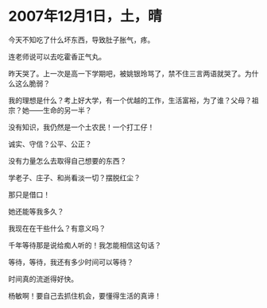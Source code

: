 # 2007年12月1日，土，晴

今天不知吃了什么坏东西，导致肚子胀气，疼。

连老师说可以去吃霍香正气丸。

昨天哭了。上一次是高一下学期吧，被姚银玲骂了，禁不住三言两语就哭了。为什么这么脆弱？

我的理想是什么？考上好大学，有一个优越的工作，生活富裕，为了谁？父母？祖宗？她——生命的另一半？

没有知识，我仍然是一个土农民！一个打工仔！

诚实、守信？公平、公正？

没有力量怎么去取得自己想要的东西？

学老子、庄子、和尚看淡一切？摆脱红尘？

那只是借口！

她还能等我多久？

我现在在干些什么？有意义吗？

千年等待那是说给痴人听的！我怎能相信这句话？

等待，等待，我还有多少时间可以等待？

时间真的流逝得好快。

杨敏啊！要自己去抓住机会，要懂得生活的真谛！
